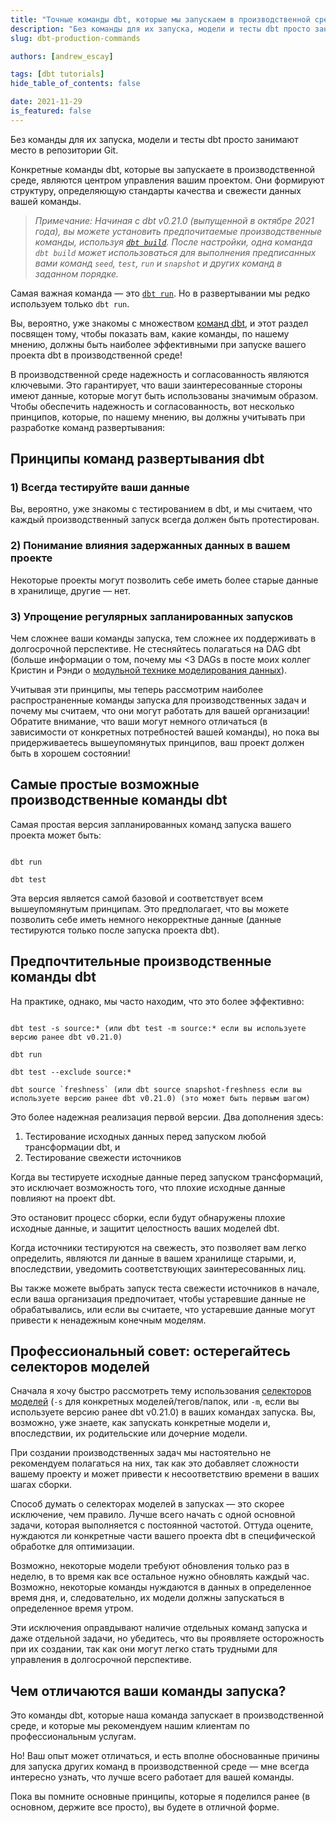 ```yaml
---
title: "Точные команды dbt, которые мы запускаем в производственной среде"
description: "Без команды для их запуска, модели и тесты dbt просто занимают место в репозитории Git. Это точные команды dbt, которые мы запускаем внутри dbt Labs."
slug: dbt-production-commands

authors: [andrew_escay]

tags: [dbt tutorials]
hide_table_of_contents: false

date: 2021-11-29
is_featured: false
---
```


Без команды для их запуска, модели и тесты dbt просто занимают место в репозитории Git.

Конкретные команды dbt, которые вы запускаете в производственной среде, являются центром управления вашим проектом. Они формируют структуру, определяющую стандарты качества и свежести данных вашей команды.

<!--truncate-->

> _Примечание: Начиная с dbt v0.21.0 (выпущенной в октябре 2021 года), вы можете установить предпочитаемые производственные команды, используя [`dbt build`](https://github.com/dbt-labs/dbt-core/releases). После настройки, одна команда `dbt build` может использоваться для выполнения предписанных вами команд `seed`, `test`, `run` и `snapshot` и других команд в заданном порядке._

Самая важная команда — это [`dbt run`](https://docs.getdbt.com/reference/commands/run). Но в развертывании мы редко используем только `dbt run`.

Вы, вероятно, уже знакомы с множеством [команд dbt](https://docs.getdbt.com/reference/dbt-commands), и этот раздел посвящен тому, чтобы показать вам, какие команды, по нашему мнению, должны быть наиболее эффективными при запуске вашего проекта dbt в производственной среде!

В производственной среде надежность и согласованность являются ключевыми. Это гарантирует, что ваши заинтересованные стороны имеют данные, которые могут быть использованы значимым образом. Чтобы обеспечить надежность и согласованность, вот несколько принципов, которые, по нашему мнению, вы должны учитывать при разработке команд развертывания:

## Принципы команд развертывания dbt

<WistiaVideo id="7em2tj62yo" />

### 1) Всегда тестируйте ваши данные

Вы, вероятно, уже знакомы с тестированием в dbt, и мы считаем, что каждый производственный запуск всегда должен быть протестирован.


### 2) Понимание влияния задержанных данных в вашем проекте

Некоторые проекты могут позволить себе иметь более старые данные в хранилище, другие — нет.


### 3) Упрощение регулярных запланированных запусков

Чем сложнее ваши команды запуска, тем сложнее их поддерживать в долгосрочной перспективе. Не стесняйтесь полагаться на DAG dbt (больше информации о том, почему мы &lt;3 DAGs в посте моих коллег Кристин и Рэнди о [модульной технике моделирования данных](https://getdbt.com/analytics-engineering/modular-data-modeling-technique/)).

Учитывая эти принципы, мы теперь рассмотрим наиболее распространенные команды запуска для производственных задач и почему мы считаем, что они могут работать для вашей организации! Обратите внимание, что ваши могут немного отличаться (в зависимости от конкретных потребностей вашей команды), но пока вы придерживаетесь вышеупомянутых принципов, ваш проект должен быть в хорошем состоянии!


## Самые простые возможные производственные команды dbt

Самая простая версия запланированных команд запуска вашего проекта может быть:

```

dbt run

dbt test

```

Эта версия является самой базовой и соответствует всем вышеупомянутым принципам. Это предполагает, что вы можете позволить себе иметь немного некорректные данные (данные тестируются только после запуска проекта dbt).


## Предпочтительные производственные команды dbt

На практике, однако, мы часто находим, что это более эффективно:

```

dbt test -s source:* (или dbt test -m source:* если вы используете версию ранее dbt v0.21.0)

dbt run

dbt test --exclude source:*

dbt source `freshness` (или dbt source snapshot-freshness если вы используете версию ранее dbt v0.21.0) (это может быть первым шагом)

```

Это более надежная реализация первой версии. Два дополнения здесь:

1. Тестирование исходных данных перед запуском любой трансформации dbt, и
2. Тестирование свежести источников

Когда вы тестируете исходные данные перед запуском трансформаций, это исключает возможность того, что плохие исходные данные повлияют на проект dbt.

Это остановит процесс сборки, если будут обнаружены плохие исходные данные, и защитит целостность ваших моделей dbt.

Когда источники тестируются на свежесть, это позволяет вам легко определить, являются ли данные в вашем хранилище старыми, и, впоследствии, уведомить соответствующих заинтересованных лиц.

Вы также можете выбрать запуск теста свежести источников в начале, если ваша организация предпочитает, чтобы устаревшие данные не обрабатывались, или если вы считаете, что устаревшие данные могут привести к ненадежным конечным моделям.


## Профессиональный совет: остерегайтесь селекторов моделей

Сначала я хочу быстро рассмотреть тему использования [селекторов моделей](https://docs.getdbt.com/reference/node-selection/syntax) (`-s` для конкретных моделей/тегов/папок, или `-m`, если вы используете версию ранее dbt v0.21.0) в ваших командах запуска. Вы, возможно, уже знаете, как запускать конкретные модели и, впоследствии, их родительские или дочерние модели.

При создании производственных задач мы настоятельно не рекомендуем полагаться на них, так как это добавляет сложности вашему проекту и может привести к несоответствию времени в ваших шагах сборки.

Способ думать о селекторах моделей в запусках — это скорее исключение, чем правило. Лучше всего начать с одной основной задачи, которая выполняется с постоянной частотой. Оттуда оцените, нуждаются ли конкретные части вашего проекта dbt в специфической обработке для оптимизации.

Возможно, некоторые модели требуют обновления только раз в неделю, в то время как все остальное нужно обновлять каждый час. Возможно, некоторые команды нуждаются в данных в определенное время дня, и, следовательно, их модели должны запускаться в определенное время утром.

Эти исключения оправдывают наличие отдельных команд запуска и даже отдельной задачи, но убедитесь, что вы проявляете осторожность при их создании, так как они могут легко стать трудными для управления в долгосрочной перспективе.


## Чем отличаются ваши команды запуска?

Это команды dbt, которые наша команда запускает в производственной среде, и которые мы рекомендуем нашим клиентам по профессиональным услугам.

Но! Ваш опыт может отличаться, и есть вполне обоснованные причины для запуска других команд в производственной среде — мне всегда интересно узнать, что лучше всего работает для вашей команды.

Пока вы помните основные принципы, которые я поделился ранее (в основном, держите все просто), вы будете в отличной форме.